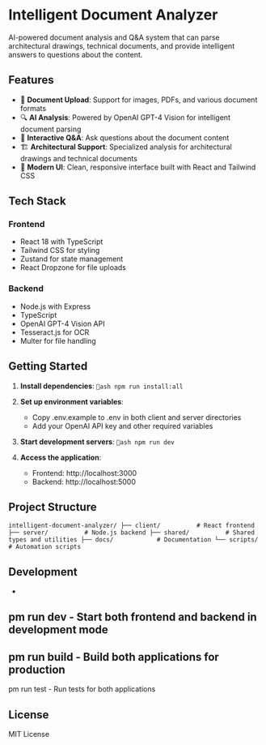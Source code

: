 ﻿# Intelligent Document Analyzer

AI-powered document analysis and Q&A system that can parse architectural drawings, technical documents, and provide intelligent answers to questions about the content.

## Features

- 📄 **Document Upload**: Support for images, PDFs, and various document formats
- 🔍 **AI Analysis**: Powered by OpenAI GPT-4 Vision for intelligent document parsing
- 💬 **Interactive Q&A**: Ask questions about the document content
- 🏗️ **Architectural Support**: Specialized analysis for architectural drawings and technical documents
- 🎨 **Modern UI**: Clean, responsive interface built with React and Tailwind CSS

## Tech Stack

### Frontend
- React 18 with TypeScript
- Tailwind CSS for styling
- Zustand for state management
- React Dropzone for file uploads

### Backend
- Node.js with Express
- TypeScript
- OpenAI GPT-4 Vision API
- Tesseract.js for OCR
- Multer for file handling

## Getting Started

1. **Install dependencies**:
   `ash
   npm run install:all
   `

2. **Set up environment variables**:
   - Copy .env.example to .env in both client and server directories
   - Add your OpenAI API key and other required variables

3. **Start development servers**:
   `ash
   npm run dev
   `

4. **Access the application**:
   - Frontend: http://localhost:3000
   - Backend: http://localhost:5000

## Project Structure

`
intelligent-document-analyzer/
├── client/          # React frontend
├── server/          # Node.js backend
├── shared/          # Shared types and utilities
├── docs/            # Documentation
└── scripts/         # Automation scripts
`

## Development

- 
pm run dev - Start both frontend and backend in development mode
- 
pm run build - Build both applications for production
- 
pm run test - Run tests for both applications

## License

MIT License
